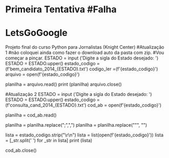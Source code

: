 # Primeira Tentativa #Falha
# LetsGoGoogle
Projeto final do curso Python para Jornalistas (Knight Center)
#Atualização 1
#não coloquei ainda como fazer o download auto da pasta com zip. #Vou começar a pinçar.
ESTADO = input ('Digite a sigla do Estado desejado: ')
ESTADO = ESTADO.upper()
estado_codigo = (f'bem_candidato_2014_{ESTADO}.txt') 
codigo_ler =(f'{estado_codigo}')
arquivo = open(f'{estado_codigo}')

planilha = arquivo.read()
print (planilha)
arquivo.close()

#Atualização 2
ESTADO = input ('Digite a sigla do Estado desejado: ')
ESTADO = ESTADO.upper()
estado_codigo = (f'consulta_cand_2014_{ESTADO}.txt') 
cod_ab = open(f'{estado_codigo}')



planilha = cod_ab.read()

planilha = planilha.replace(";",",")
planilha = planilha.replace("\"", "")

lista = estado_codigo.strip("\r\n")
lista = list(open(f'{estado_codigo}'))
lista = [_str.split(' ') for _str in lista]
print (lista)

cod_ab.close()
